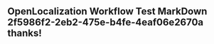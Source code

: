 <properties
ms.topic="hero-topic"
ms.test1="hero-topic"
ms.test2="test"/>

## OpenLocalization Workflow Test MarkDown 2f5986f2-2eb2-475e-b4fe-4eaf06e2670a thanks!
